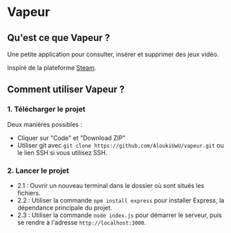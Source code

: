 # Vapeur

## Qu'est ce que Vapeur ?

Une petite application pour consulter, insérer et supprimer des jeux vidéo.

Inspiré de la plateforme [Steam](https://store.steampowered.com/).

## Comment utiliser Vapeur ?

### 1. Télécharger le projet

Deux manières possibles :
- Cliquer sur "Code" et "Download ZIP"
- Utiliser git avec `git clone https://github.com/AloukiUwU/vapeur.git` ou le lien SSH si vous utilisez SSH.

### 2. Lancer le projet

- 2.1 : Ouvrir un nouveau terminal dans le dossier où sont situés les fichiers.
- 2.2 : Utiliser la commande `npm install express` pour installer Express, la dépendance principale du projet.
- 2.3 : Utiliser la commande `node index.js` pour démarrer le serveur, puis se rendre à l'adresse `http://localhost:3000`.